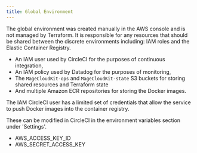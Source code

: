 ```yaml
---
title: Global Environment
---
```


The global environment was created manually in the AWS console and is not managed
by Terraform. It is responsible for any resources that should be shared between
the discrete environments including: IAM roles and the Elastic Container Registry.

 * An IAM user used by CircleCI for the purposes of continuous integration,
 * An IAM policy used by Datadog for the purposes of monitoring,
 * The `MageCloudKit-ops` and `MageCloudKit-state` S3 buckets for storing shared resources and Terraform state
 * And multiple Amazon ECR repositories for storing the Docker images.

The IAM CircleCI user has a limited set of credentials that allow the service to
push Docker images into the container registry.

These can be modified in CircleCI in the environment variables section under 'Settings'.

* AWS_ACCESS_KEY_ID
* AWS_SECRET_ACCESS_KEY
